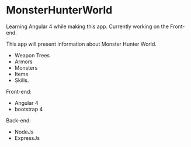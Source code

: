
# MonsterHunterWorld
Learning Angular 4 while making this app. Currently working on the Front-end.

This app will present information about Monster Hunter World.
  * Weapon Trees
  * Armors
  * Monsters
  * Items
  * Skills.  

Front-end:
* Angular 4
* bootstrap 4

Back-end:
* NodeJs
* ExpressJs
